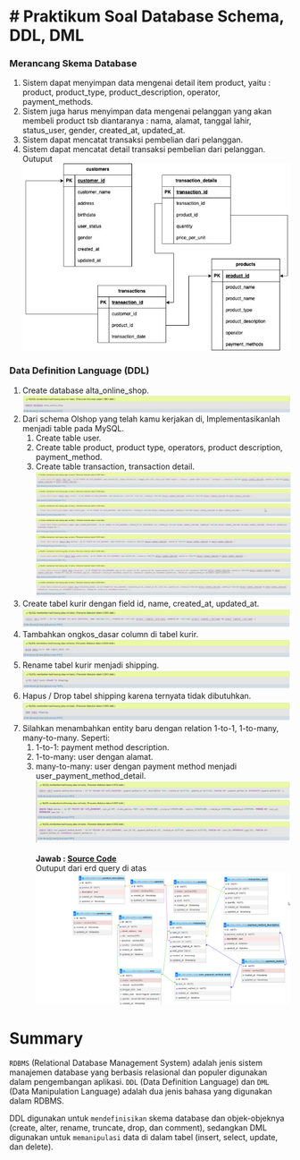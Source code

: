 # # Praktikum Soal Database Schema, DDL, DML


### Merancang Skema Database

1. Sistem dapat menyimpan data mengenai detail item product, yaitu : product, product_type, product_description, operator, payment_methods.
2. Sistem juga harus menyimpan data mengenai pelanggan yang akan membeli product tsb diantaranya : nama, alamat, tanggal lahir, status_user, gender, created_at, updated_at.
3. Sistem dapat mencatat transaksi pembelian dari pelanggan.
4. Sistem dapat mencatat detail transaksi pembelian dari pelanggan.<br>
 Outuput 
    <br>![Alt Text](Screenshot/schema.jpeg)<br>

### Data Definition Language (DDL)

1. Create database alta_online_shop.
<br>![Alt Text](Screenshot/1.png)<br>
2. Dari schema Olshop yang telah kamu kerjakan di, Implementasikanlah menjadi table pada MySQL.
    1. Create table user.
    2. Create table product, product type, operators, product description, payment_method.
    3. Create table transaction, transaction detail.
    <br>![Alt Text](Screenshot/2.png)<br>
3. Create tabel kurir dengan field id, name, created_at, updated_at.
<br>![Alt Text](Screenshot/3.png)<br>
4. Tambahkan ongkos_dasar column di tabel kurir.
<br>![Alt Text](Screenshot/4.png)<br>
5. Rename tabel kurir menjadi shipping.
<br>![Alt Text](Screenshot/5.png)<br>
6. Hapus / Drop tabel shipping karena ternyata tidak dibutuhkan.
<br>![Alt Text](Screenshot/6.png)<br>
7. Silahkan menambahkan entity baru dengan relation 1-to-1, 1-to-many, many-to-many. Seperti:
    1. 1-to-1: payment method description.
    2. 1-to-many: user dengan alamat.
    3. many-to-many: user dengan payment method menjadi user_payment_method_detail.
    <br>![Alt Text](Screenshot/7.png)<br>
<br>********************************Jawab :  [Source Code](Praktikum/alta_online_shop.sql)********************************   
    Outuput dari erd query di atas
    <br>![Alt Text](Screenshot/hasil.png)<br>

# Summary

`RDBMS` (Relational Database Management System) adalah jenis sistem manajemen database yang berbasis relasional dan populer digunakan dalam pengembangan aplikasi. `DDL` (Data Definition Language) dan `DML` (Data Manipulation Language) adalah dua jenis bahasa yang digunakan dalam RDBMS.

DDL digunakan untuk `mendefinisikan` skema database dan objek-objeknya (create, alter, rename, truncate, drop, dan comment), sedangkan DML digunakan untuk `memanipulasi` data di dalam tabel (insert, select, update, dan delete).

